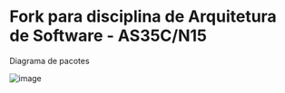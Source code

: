 # Fork para disciplina de Arquitetura de Software - AS35C/N15

Diagrama de pacotes


![image](https://user-images.githubusercontent.com/68646561/172192801-8740d7fa-bf47-4ffd-9bca-c8bf50ac0f25.png)


